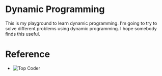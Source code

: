 # Dynamic Programming
This is my playground to learn dynamic programming. I'm going to try to solve different problems using dynamic programming. I hope somebody finds this useful. 

# Reference

- ![Top Coder](https://www.topcoder.com/community/data-science/data-science-tutorials/dynamic-programming-from-novice-to-advanced/)

